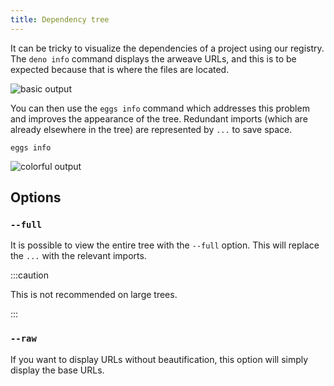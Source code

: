 ```yaml
---
title: Dependency tree
---
```


It can be tricky to visualize the dependencies of a project using our registry.
The `deno info` command displays the arweave URLs, and this is to be expected because that is where the files are located.

![basic output](/img/info-command/basic-output.png)

You can then use the `eggs info` command which addresses this problem and improves the appearance of the tree.
Redundant imports (which are already elsewhere in the tree) are represented by `...` to save space.

```shell script
eggs info
```

![colorful output](/img/info-command/colorful-output.png)

## Options

### `--full`

It is possible to view the entire tree with the `--full` option. This will replace the `...` with the relevant imports.

:::caution

This is not recommended on large trees.

:::

### `--raw`

If you want to display URLs without beautification, this option will simply display the base URLs.
